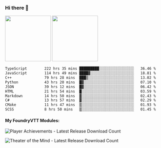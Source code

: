 ### Hi there 👋

<img height="150em" src="https://github-readme-stats.vercel.app/api?username=EddieDover&count_private=true&include_all_commits=true&show_icons=true&theme=dracula&hide_border=false&rank_icon=percentile"/>
<img height="150em" src="https://github-readme-stats.vercel.app/api/top-langs/?username=EddieDover&theme=dracula&hide_border=false&&layout=compact&langs_count=20" />

<!--START_SECTION:waka-->

```txt
TypeScript        222 hrs 35 mins █████████░░░░░░░░░░░░░░░░   36.46 %
JavaScript        114 hrs 49 mins ████▓░░░░░░░░░░░░░░░░░░░░   18.81 %
C++               79 hrs 28 mins  ███▒░░░░░░░░░░░░░░░░░░░░░   13.02 %
Python            43 hrs 20 mins  █▓░░░░░░░░░░░░░░░░░░░░░░░   07.10 %
JSON              39 hrs 12 mins  █▓░░░░░░░░░░░░░░░░░░░░░░░   06.42 %
HTML              21 hrs 54 mins  █░░░░░░░░░░░░░░░░░░░░░░░░   03.59 %
Markdown          14 hrs 50 mins  ▓░░░░░░░░░░░░░░░░░░░░░░░░   02.43 %
C#                13 hrs 57 mins  ▓░░░░░░░░░░░░░░░░░░░░░░░░   02.29 %
CMake             11 hrs 47 mins  ▒░░░░░░░░░░░░░░░░░░░░░░░░   01.93 %
SCSS              8 hrs 50 mins   ▒░░░░░░░░░░░░░░░░░░░░░░░░   01.45 %
```

<!--END_SECTION:waka-->

#### My FoundryVTT Modules:

  ![Player Achievements - Latest Release Download Count](https://img.shields.io/badge/dynamic/json?label=Player%20Achievements%20-%20Downloads@latest&query=assets%5B1%5D.download_count&url=https%3A%2F%2Fapi.github.com%2Frepos%2FEddieDover%2Ffvtt-player-achievements%2Freleases%2Flatest)

  ![Theater of the Mind - Latest Release Download Count](https://img.shields.io/badge/dynamic/json?label=Theater%20Of%20The%20Mind%20-%20Downloads@latest&query=assets%5B1%5D.download_count&url=https%3A%2F%2Fapi.github.com%2Frepos%2FEddieDover%2Ftheater-of-the-mind%2Freleases%2Flatest)

<a rel="me" href="https://techhub.social/@EddieDover"></a>
